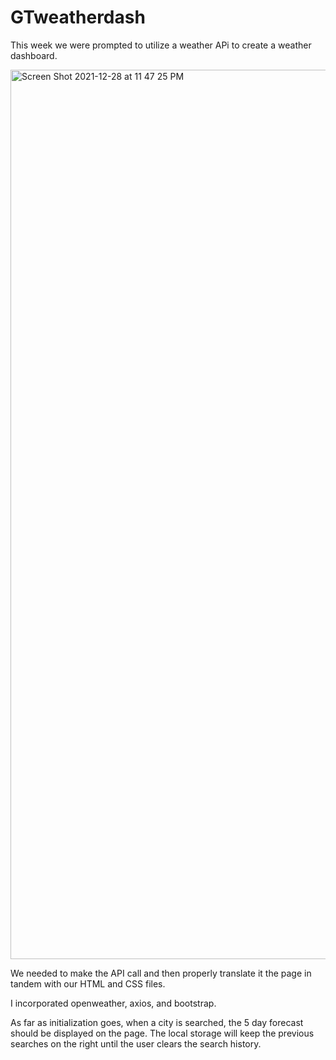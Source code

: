 # GTweatherdash

This week we were prompted to utilize a weather APi to create a weather dashboard.

<img width="1423" alt="Screen Shot 2021-12-28 at 11 47 25 PM" src="https://user-images.githubusercontent.com/92745804/147628376-6d85185b-cfd5-44b7-926d-4945c5a70a12.png">

We needed to make the API call and then properly translate it the page in tandem with our HTML and CSS files.

I incorporated openweather, axios, and bootstrap.

As far as initialization goes, when a city is searched, the 5 day forecast should be displayed on the page. The local storage will keep the previous searches on the right until the user clears the search history.
